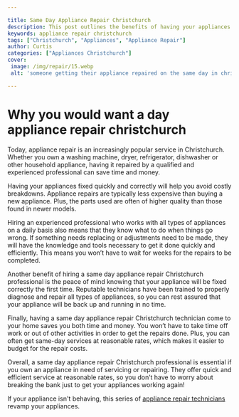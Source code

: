 ```yaml
---

title: Same Day Appliance Repair Christchurch
description: This post outlines the benefits of having your appliances repaired in Christchurch, and encourages you to read on to find out more about the experienced professionals who can help you.
keywords: appliance repair christchurch
tags: ["Christchurch", "Appliances", "Appliance Repair"]
author: Curtis
categories: ["Appliances Christchurch"]
cover: 
 image: /img/repair/15.webp
 alt: 'someone getting their appliance repaired on the same day in christchurch'

---
```


# Why you would want a day appliance repair christchurch

Today, appliance repair is an increasingly popular service in Christchurch. Whether you own a washing machine, dryer, refrigerator, dishwasher or other household appliance, having it repaired by a qualified and experienced professional can save time and money. 

Having your appliances fixed quickly and correctly will help you avoid costly breakdowns. Appliance repairs are typically less expensive than buying a new appliance. Plus, the parts used are often of higher quality than those found in newer models. 

Hiring an experienced professional who works with all types of appliances on a daily basis also means that they know what to do when things go wrong. If something needs replacing or adjustments need to be made, they will have the knowledge and tools necessary to get it done quickly and efficiently. This means you won’t have to wait for weeks for the repairs to be completed. 

Another benefit of hiring a same day appliance repair Christchurch professional is the peace of mind knowing that your appliance will be fixed correctly the first time. Reputable technicians have been trained to properly diagnose and repair all types of appliances, so you can rest assured that your appliance will be back up and running in no time. 

Finally, having a same day appliance repair Christchurch technician come to your home saves you both time and money. You won’t have to take time off work or out of other activities in order to get the repairs done. Plus, you can often get same-day services at reasonable rates, which makes it easier to budget for the repair costs. 

Overall, a same day appliance repair Christchurch professional is essential if you own an appliance in need of servicing or repairing. They offer quick and efficient service at reasonable rates, so you don’t have to worry about breaking the bank just to get your appliances working again!

If your appliance isn't behaving, this series of <a href="/pages/appliance-repair-technicians/">appliance repair technicians</a> revamp your appliances.